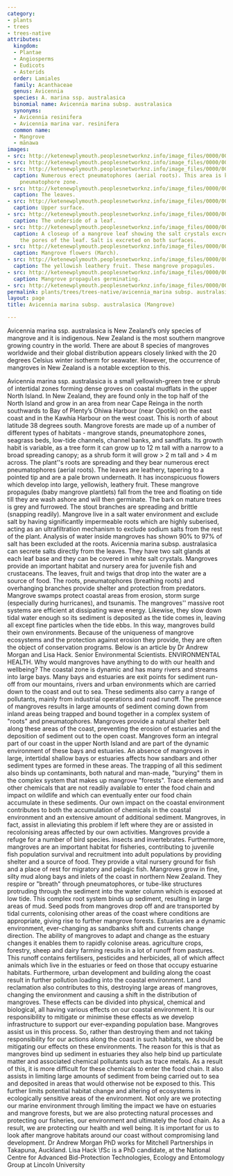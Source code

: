 ```yaml
---
category:
- plants
- trees
- trees-native
attributes:
  kingdom:
  - Plantae
  - Angiosperms
  - Eudicots
  - Asterids
  order: Lamiales
  family: Acanthaceae
  genus: Avicennia
  species: A. marina ssp. australasica
  binomial name: Avicennia marina subsp. australasica
  synonyms:
  - Avicennia resinifera
  - Avicennia marina var. resinifera
  common name:
  - Mangrove
  - mānawa
images:
- src: http://ketenewplymouth.peoplesnetworknz.info/image_files/0000/0006/8884/Mangrove__Avicennia_marina.-001.JPG
- src: http://ketenewplymouth.peoplesnetworknz.info/image_files/0000/0006/8889/Mangrove__Avicennia_marina.-002.JPG
- src: http://ketenewplymouth.peoplesnetworknz.info/image_files/0000/0006/8894/Mangrove__Avicennia_marina.-005.JPG
  caption: Numerous erect pneumatophores (aerial roots). This area is known as the
    pneumatophore zone.
- src: http://ketenewplymouth.peoplesnetworknz.info/image_files/0000/0006/8899/Mangrove__Avicennia_marina.-006.JPG
  caption: The leaves.
- src: http://ketenewplymouth.peoplesnetworknz.info/image_files/0000/0007/2329/Avicennia_marina_subsp._australasica__Mangrove_-008.JPG
  caption: Upper surface.
- src: http://ketenewplymouth.peoplesnetworknz.info/image_files/0000/0007/2319/Avicennia_marina_subsp._australasica__Mangrove_-005.JPG
  caption: The underside of a leaf.
- src: http://ketenewplymouth.peoplesnetworknz.info/image_files/0000/0007/2324/Avicennia_marina_subsp._australasica__Mangrove_-006.JPG
  caption: A closeup of a mangrove leaf showing the salt crystals excreted through
    the pores of the leaf. Salt is excreted on both surfaces.
- src: http://ketenewplymouth.peoplesnetworknz.info/image_files/0000/0007/2314/Avicennia_marina_subsp._australasica__Mangrove_-001.JPG
  caption: Mangrove flowers (March).
- src: http://ketenewplymouth.peoplesnetworknz.info/image_files/0000/0007/2334/Avicennia_marina_subsp._australasica__Mangrove_-002.JPG
  caption: The yellowish leathery fruit. These mangrove propagules.
- src: http://ketenewplymouth.peoplesnetworknz.info/image_files/0000/0006/8874/Mangrove__Avicennia_marina.._australasica__-001.JPG
  caption: Mangrove propagules germinating.
- src: http://ketenewplymouth.peoplesnetworknz.info/image_files/0000/0006/8879/Mangrove__Avicennia_marina.._australasica__.JPG
permalink: plants/trees/trees-native/avicennia_marina subsp. australasica
layout: page
title: Avicennia marina subsp. australasica (Mangrove)

---
```

Avicennia marina ssp. australasica is New Zealand’s only species of mangrove and it is indigenous. New Zealand is the most southern mangrove growing country in the world. There are about 8 species of mangroves worldwide and their global distribution appears closely linked with the 20 degrees Celsius winter isotherm for seawater. However, the occurrence of mangroves in New Zealand is a notable exception to this. </p> <p>Avicennia marina ssp. australasica is a small yellowish-green tree or shrub of intertidal zones forming dense groves on coastal mudflats in the upper North Island. In New Zealand, they are found only in the top half of the North Island and grow in an area from near Cape Reinga in the north southwards to Bay of Plenty’s Ohiwa Harbour (near Opotiki) on the east coast and in the Kawhia Harbour on the west coast. This is north of about latitude 38 degrees south. Mangrove forests are made up of a number of different types of habitats - mangrove stands, pneumatophore zones, seagrass beds, low-tide channels, channel banks, and sandflats.
Its growth habit is variable, as a tree form it can grow up to 12 m tall with a narrow to a broad spreading canopy; as a shrub form it will grow &gt; 2 m tall and &gt; 4 m across. The plant''s roots are spreading and they bear numerous erect pneumatophores (aerial roots).
The leaves are leathery, tapering to a pointed tip and are a pale brown underneath. It has inconspicuous flowers which develop into large, yellowish, leathery fruit. These mangrove propagules (baby mangrove plantlets) fall from the tree and floating on tide till they are wash ashore and will then germinate.
The bark on mature trees is grey and furrowed. The stout branches are spreading and brittle (snapping readily).
Mangrove live in a salt water environment and exclude salt by having significantly impermeable roots which are highly suberised, acting as an ultrafiltration mechanism to exclude sodium salts from the rest of the plant. Analysis of water inside mangroves has shown 90% to 97% of salt has been excluded at the roots. Avicennia marina subsp. australasica can secrete salts directly from the leaves. They have two salt glands at each leaf base and they can be covered in white salt crystals.
Mangroves provide an important habitat and nursery area for juvenile fish and crustaceans. The leaves, fruit and twigs that drop into the water are a source of food. The roots, pneumatophores (breathing roots) and overhanging branches provide shelter and protection from predators. Mangrove swamps protect coastal areas from erosion, storm surge (especially during hurricanes), and tsunamis. The mangroves'' massive root systems are efficient at dissipating wave energy. Likewise, they slow down tidal water enough so its sediment is deposited as the tide comes in, leaving all except fine particles when the tide ebbs. In this way, mangroves build their own environments. Because of the uniqueness of mangrove ecosystems and the protection against erosion they provide, they are often the object of conservation programs.
Below is an article by Dr Andrew Morgan and Lisa Hack. Senior Environmental Scientists.
ENVIRONMENTAL HEALTH. Why would mangroves have anything to do with our health and wellbeing?
The coastal zone is dynamic and has many rivers and streams into large bays. Many bays and estuaries are exit points for sediment run-off from our mountains, rivers and urban environments which are carried down to the coast and out to sea. These sediments also carry a range of pollutants, mainly from industrial operations and road runoff.
The presence of mangroves results in large amounts of sediment coming down from inland areas being trapped and bound together in a complex system of "roots" and pneumatophores. Mangroves provide a natural shelter belt along these areas of the coast, preventing the erosion of estuaries and the deposition of sediment out to the open coast.
Mangroves form an integral part of our coast in the upper North Island and are part of the dynamic environment of these bays and estuaries. An absence of mangroves in large, intertidal shallow bays or estuaries affects how sandbars and other sediment types are formed in these areas.
The trapping of all this sediment also binds up contaminants, both natural and man-made, "burying" them in the complex system that makes up mangrove "forests". Trace elements and other chemicals that are not readily available to enter the food chain and impact on wildlife and which can eventually enter our food chain accumulate in these sediments.
Our own impact on the coastal environment contributes to both the accumulation of chemicals in the coastal environment and an extensive amount of additional sediment. Mangroves, in fact, assist in alleviating this problem if left where they are or assisted in recolonising areas affected by our own activities.
Mangroves provide a refuge for a number of bird species. insects and invertebrates. Furthermore, mangroves are an important habitat for fisheries, contributing to juvenile fish population survival and recruitment into adult populations by providing shelter and a source of food. They provide a vital nursery ground for fish and a place of rest for migratory and pelagic fish.
Mangroves grow in fine, silty mud along bays and inlets of the coast in northern New Zealand. They respire or "breath" through pneumatophores, or tube-like structures protruding through the sediment into the water column which is exposed at low tide.
This complex root system binds up sediment, resulting in large areas of mud. Seed pods from mangroves drop off and are transported by tidal currents, colonising other areas of the coast where conditions are appropriate, giving rise to further mangrove forests.
Estuaries are a dynamic environment, ever-changing as sandbanks shift and currents change direction. The ability of mangroves to adapt and change as the estuary changes it enables them to rapidly colonise areas.
agriculture crops, forestry, sheep and dairy farming results in a lot of runoff from pastures. This runoff contains fertilisers, pesticides and herbicides, all of which affect animals which live in the estuaries or feed on those that occupy estuarine habitats.
Furthermore, urban development and building along the coast result in further pollution loading into the coastal environment. Land reclamation also contributes to this, destroying large areas of mangroves, changing the environment and causing a shift in the distribution of mangroves.
These effects can be divided into physical, chemical and biological, all having various effects on our coastal environment. It is our responsibility to mitigate or minimise these effects as we develop infrastructure to support our ever-expanding population base. Mangroves assist us in this process. So, rather than destroying them and not taking responsibility for our actions along the coast in such habitats, we should be mitigating our effects on these environments. The reason for this is that as mangroves bind up sediment in estuaries they also help bind up particulate matter and associated chemical pollutants such as trace metals.
As a result of this, it is more difficult for these chemicals to enter the food chain. It also assists in limiting large amounts of sediment from being carried out to sea and deposited in areas that would otherwise not be exposed to this. This further limits potential habitat change and altering of ecosystems in ecologically sensitive areas of the environment.
Not only are we protecting our marine environment through limiting the impact we have on estuaries and mangrove forests, but we are also protecting natural processes and protecting our fisheries, our environment and ultimately the food chain.
As a result, we are protecting our health and well being. It is important for us to look after mangrove habitats around our coast without compromising land development.
Dr Andrew Morgan PhD works for Mitchell Partnerships in Takapuna, Auckland. Lisa Hack \fSc is a PhD candidate, at the National Centre for Advanced Bid-Protection Technologies, Ecology and Entomology Group at Lincoln University
